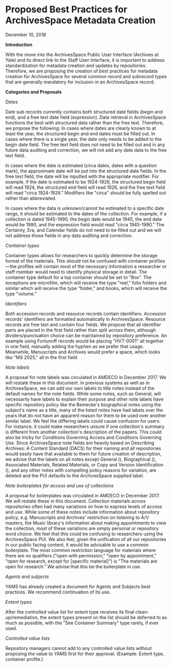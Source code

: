 # Proposed Best Practices for ArchivesSpace Metadata Creation
December 10, 2018

__Introduction__

With the move into the ArchivesSpace Public User Interface (Archives at Yale) and its direct link to the Staff User Interface, it is important to address standardization for metadata creation and updates by repositories. Therefore, we are proposing the creation of best practices for metadata creation for ArchivesSpace for several common record and subrecord types that are generally mandatory for inclusion in an ArchivesSpace record.

__Categories and Proposals__

*Dates*

Date sub records currently contains both structured date fields (begin and end), and a free text date field (expression). Data retrieval in ArchivesSpace functions the best with structured data rather than the free text. Therefore, we propose the following:
In cases where dates are clearly known to at least the year, the structured begin and end dates must be filled out. In cases where there is a single year, the date only needs to be added to the begin date field. The free text field does not need to be filled out and in any future data auditing and correction, we will not add any date data to the free text field.

In cases where the date is estimated (circa dates, dates with a question mark), the approximate date will be put into the structured date fields. In the free text field, the date will be inputted with the appropriate modifier. For example, if the date is estimated to be 1924-1926, the structured begin field will read 1924, the structured end field will read 1926, and the free text field will read "circa 1924-1926." Modifiers like "circa" should be fully spelled out rather than abbreviated.

In cases where the data is unknown/cannot be estimated to a specific date range, it should be estimated to the dates of the collection. For example, if a collection is dated 1945-1990, the begin date would be 1945, the end date would be 1990, and the expression field would read "circa 1945-1990."
The Certainty, Era, and Calendar fields do not need to be filled out and we will not address those fields in any data auditing and correction.

*Container types*

Container types allows for researchers to quickly determine the storage format of the materials. This should not be confused with container profiles—the profiles will contain most of the necessary information a researcher or staff member would need to identify physical storage in detail. The container type default for a top container should be set to "Box". The exceptions are microfilm, which will receive the type "reel," folio folders and similar which will receive the type “folder,” and books, which will receive the type "volume."

*Identifiers*

Both accession records and resource records contain identifiers. Accession records' identifiers are formatted automatically in ArchivesSpace. Resource records are free text and contain four fields. We propose that all identifier parts are placed in the first field rather than split across them, although dividers/punctuation choice can be maintained by repository preference. An example using Fortunoff records would be placing "HVT-0001" all together in one field, manually adding the hyphen as we prefer that usage. Meanwhile, Manuscripts and Archives would prefer a space, which looks like "MS 2025," all in the first field.

*Note labels*

A proposal for note labels was circulated in AMDECO in December 2017. We will restate these in this document. In previous systems as well as in ArchivesSpace, we can add our own labels to title notes instead of the default names for the note fields. While some notes, such as General, will necessarily have labels to explain their purpose and other note labels have specific repository policy like the Beinecke's biographical notes using the subject's name as a title, many of the listed notes have had labels over the years that do not have an apparent reason for them to be used over another similar label. We feel the differing labels could cause confusion for users. For instance, it could make researchers unsure if one collection's summary is different from another collection's description of the papers. This could also be tricky for Conditions Governing Access and Conditions Governing Use. Since ArchivesSpace note fields are heavily based on Describing Archives: A Content Standard (DACS) for their naming and all repositories would easily have that available to them for future creation of description, we advise that the labels on all notes except General (<odd>), Biographical (<bioghist>), Associated Materials, Related Materials, or Copy and Version Identification (<relatedmaterial>), and any other notes with compelling policy reasons for variation, are deleted and the PUI defaults to the ArchivesSpace supplied label.

*Note boilerplates for access and use of collections*

A proposal for boilerplates was circulated in AMDECO in December 2017. We will restate these in this document. Collection materials across repositories often had many variations on how to express levels of access and use. While some of these notes include information about repository policy, e.g. Manuscripts and Archives' restriction on listening to A/V masters, the Music library's information about making appointments to view the collection, most of these variations are simply personal or repository word choice. We feel that this could be confusing to researchers using the ArchivesSpace PUI. We also feel, given the unification of all our repositories in our public facing content, it would be advisable to use a common boilerplate. The most common restriction language for materials where there are no qualifiers ("open with permission," "open by appointment," "open for research, except for [specific material]") is "The materials are open for research." We advise that this be the boilerplate in use.

*Agents and subjects*

YAMS has already created a document for Agents and Subjects best practices. We recommend continuation of its use.

*Extent types*

After the controlled value list for extent type receives its final clean-up/remediation, the extent types present on the list should be deferred to as much as possible, with the "See Container Summary" type rarely, if ever used.

*Controlled value lists*

Repository managers cannot add to any controlled value lists without proposing the value to YAMS first for their approval. (Example: Extent type, container profile.)